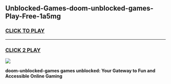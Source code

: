 
## Unblocked-Games-doom-unblocked-games-Play-Free-1a5mg
<h3>
<a href="https://premium76.site?title=doom-unblocked-games&ref=09A">CLICK TO PLAY</a></h3>
<hr>

<h3>
<a href="https://premium76.site?title=doom-unblocked-games&ref=09A">CLICK 2 PLAY</a>
  
</h3>

<a href="https://premium76.site?title=doom-unblocked-games&ref=09A"><img src="https://clearcache.store/games.png"></a>


**doom-unblocked-games games unblocked: Your Gateway to Fun and Accessible Online Gaming**
